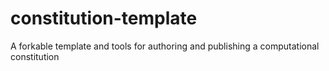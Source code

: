 # constitution-template
A forkable template and tools for authoring and publishing a computational constitution
